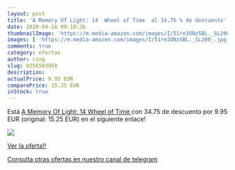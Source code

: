 ```yaml
---
layout: post
title: 'A Memory Of Light: 14  Wheel of Time  al 34.75 % de descuento'
date: 2020-04-16 09:10:26
thumbnailImage: 'https://m.media-amazon.com/images/I/51re3ONzSBL._SL200_.jpg'
images: [ 'https://m.media-amazon.com/images/I/51re3ONzSBL._SL200_.jpg' ]
comments: true
category: ofertas
author: ring
slug: 035650395X
description:
actualPrice: 9.95 EUR
comparePrice: 15.25 EUR
inStock: true
---
```


Está [A Memory Of Light: 14  Wheel of Time ](https://www.amazon.com/dp/035650395X/?tag=redken08-20) con 34.75 de descuento por 9.95 EUR (original: 15.25 EUR) en el siguiente enlace!

[![](https://m.media-amazon.com/images/I/51re3ONzSBL._SL200_.jpg)](https://www.amazon.com/dp/035650395X/?tag=redken08-20)

[Ver la oferta!!](https://www.amazon.com/dp/035650395X/?tag=redken08-20)

[Consulta otras ofertas en nuestro canal de telegram](https://t.me/s/ofertas25)
